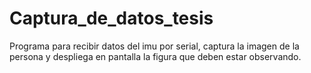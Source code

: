 # Captura_de_datos_tesis
Programa para recibir datos del imu por serial, captura la imagen de la persona y despliega en pantalla la figura que deben estar observando.
